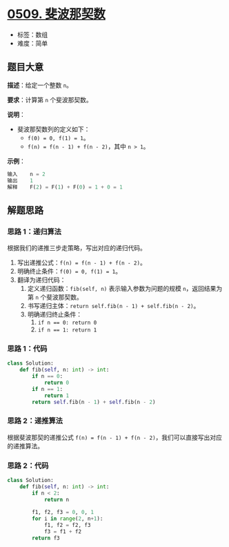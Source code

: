 # [0509. 斐波那契数](https://leetcode.cn/problems/fibonacci-number/)

- 标签：数组
- 难度：简单

## 题目大意

**描述**：给定一个整数 `n`。

**要求**：计算第 `n` 个斐波那契数。

**说明**：

- 斐波那契数列的定义如下：
  - `f(0) = 0, f(1) = 1`。
  - `f(n) = f(n - 1) + f(n - 2)`，其中 `n > 1`。


**示例**：

```Python
输入    n = 2
输出    1
解释    F(2) = F(1) + F(0) = 1 + 0 = 1
```

## 解题思路

### 思路 1：递归算法

根据我们的递推三步走策略，写出对应的递归代码。

1. 写出递推公式：`f(n) = f(n - 1) + f(n - 2)`。
2. 明确终止条件：`f(0) = 0, f(1) = 1`。
3. 翻译为递归代码：
   1. 定义递归函数：`fib(self, n)` 表示输入参数为问题的规模 `n`，返回结果为第 `n` 个斐波那契数。
   2. 书写递归主体：`return self.fib(n - 1) + self.fib(n - 2)`。
   3. 明确递归终止条件：
      1. `if n == 0: return 0`
      2. `if n == 1: return 1`

### 思路 1：代码

```Python
class Solution:
    def fib(self, n: int) -> int:
        if n == 0:
            return 0
        if n == 1:
            return 1
        return self.fib(n - 1) + self.fib(n - 2)
```

### 思路 2：递推算法

根据斐波那契的递推公式 `f(n) = f(n - 1) + f(n - 2)`，我们可以直接写出对应的递推算法。

### 思路 2：代码

```Python
class Solution:
    def fib(self, n: int) -> int:
        if n < 2:
            return n
        
        f1, f2, f3 = 0, 0, 1
        for i in range(2, n+1):
            f1, f2 = f2, f3
            f3 = f1 + f2
        return f3
```

